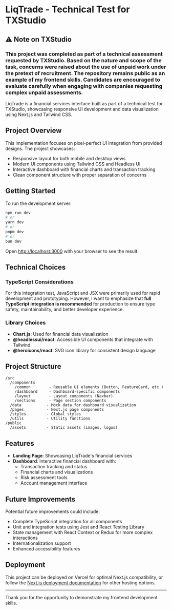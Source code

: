 # LiqTrade - Technical Test for TXStudio

## ⚠️ Note on TXStudio

### This project was completed as part of a technical assessment requested by TXStudio. Based on the nature and scope of the task, concerns were raised about the use of unpaid work under the pretext of recruitment. The repository remains public as an example of my frontend skills. Candidates are encouraged to evaluate carefully when engaging with companies requesting complex unpaid assessments.

LiqTrade is a financial services interface built as part of a technical test for TXStudio, showcasing responsive UI development and data visualization using Next.js and Tailwind CSS.

## Project Overview

This implementation focuses on pixel-perfect UI integration from provided designs. The project showcases:

- Responsive layout for both mobile and desktop views
- Modern UI components using Tailwind CSS and Headless UI
- Interactive dashboard with financial charts and transaction tracking
- Clean component structure with proper separation of concerns

## Getting Started

To run the development server:

```bash
npm run dev
# or
yarn dev
# or
pnpm dev
# or
bun dev
```

Open [http://localhost:3000](http://localhost:3000) with your browser to see the result.

## Technical Choices

### TypeScript Considerations

For this integration test, JavaScript and JSX were primarily used for rapid development and prototyping. However, I want to emphasize that **full TypeScript integration is recommended** for production to ensure type safety, maintainability, and better developer experience.

### Library Choices

- **Chart.js**: Used for financial data visualization
- **@headlessui/react**: Accessible UI components that integrate with Tailwind
- **@heroicons/react**: SVG icon library for consistent design language

## Project Structure

```
/src
  /components
    /common        - Reusable UI elements (Button, FeatureCard, etc.)
    /dashboard     - Dashboard-specific components
    /layout        - Layout components (Navbar)
    /sections      - Page section components
  /data           - Mock data for dashboard visualization
  /pages          - Next.js page components
  /styles         - Global styles
  /utils          - Utility functions
/public
  /assets         - Static assets (images, logos)
```

## Features

- **Landing Page**: Showcasing LiqTrade's financial services
- **Dashboard**: Interactive financial dashboard with:
  - Transaction tracking and status
  - Financial charts and visualizations
  - Risk assessment tools
  - Account management interface

## Future Improvements

Potential future improvements could include:

- Complete TypeScript integration for all components
- Unit and integration tests using Jest and React Testing Library
- State management with React Context or Redux for more complex interactions
- Internationalization support
- Enhanced accessibility features

## Deployment

This project can be deployed on Vercel for optimal Next.js compatibility, or follow the [Next.js deployment documentation](https://nextjs.org/docs/pages/building-your-application/deploying) for other hosting options.

---

Thank you for the opportunity to demonstrate my frontend development skills.
